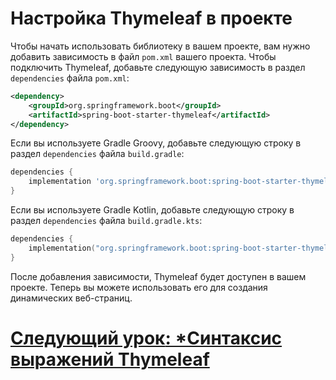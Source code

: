 # Настройка Thymeleaf в проекте

Чтобы начать использовать библиотеку в вашем проекте, вам нужно добавить зависимость в файл `pom.xml` вашего проекта. Чтобы подключить Thymeleaf, добавьте следующую зависимость в раздел `dependencies` файла `pom.xml`:

```xml 
<dependency>
    <groupId>org.springframework.boot</groupId>
    <artifactId>spring-boot-starter-thymeleaf</artifactId>
</dependency>
```

Если вы используете Gradle Groovy, добавьте следующую строку в раздел `dependencies` файла `build.gradle`:

```groovy
dependencies {
    implementation 'org.springframework.boot:spring-boot-starter-thymeleaf'
}
```

Если вы используете Gradle Kotlin, добавьте следующую строку в раздел `dependencies` файла `build.gradle.kts`:

```kotlin
dependencies {
    implementation("org.springframework.boot:spring-boot-starter-thymeleaf")
}
```

После добавления зависимости, Thymeleaf будет доступен в вашем проекте. Теперь вы можете использовать его для создания динамических веб-страниц.

# [**Следующий урок**: *Синтаксис выражений Thymeleaf]()